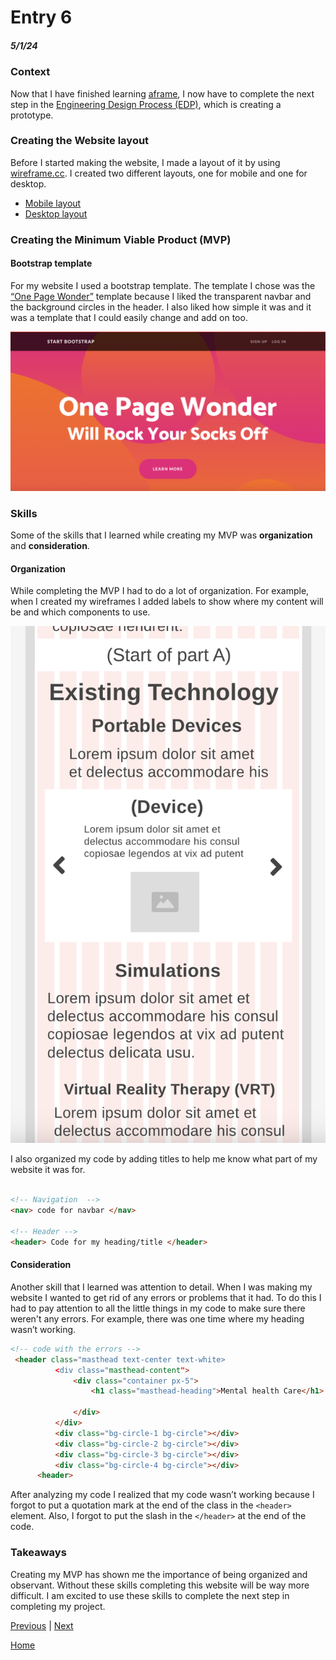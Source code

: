 # Entry 6
##### 5/1/24

### Context

Now that I have finished learning [aframe](https://aframe.io/), I now have to complete the next step in the [Engineering Design Process (EDP)](https://hstatsep.github.io/students/#edp), which is creating a prototype.

### Creating the Website layout

Before I started making the website, I made a layout of it by using [wireframe.cc](https://wireframe.cc). I created two different layouts, one for mobile and one for desktop.

* [Mobile layout](https://wireframe.cc/aMMiUN)
* [Desktop layout](https://wireframe.cc/U17GwI)

### Creating the Minimum Viable Product (MVP)

#### Bootstrap template
For my website I used a bootstrap template. The template I chose was the [“One Page Wonder”](https://startbootstrap.com/theme/one-page-wonder) template because I liked the transparent navbar and the background circles in the header. I also liked how simple it was and it was a template that I could easily change and add on too.

![alt text](image-2.png)


### Skills

Some of the skills that I learned while creating my MVP was **organization** and **consideration**.


#### Organization
While completing the MVP I had to do a lot of organization. For example, when I created my wireframes I added labels to show where my content will be and which components to use.

![alt text](image-1.png)

I also organized my code by adding titles to help me know what part of my website it was for.

```html

<!-- Navigation  -->
<nav> code for navbar </nav>

<!-- Header -->
<header> Code for my heading/title </header>

```

#### Consideration
Another skill that I learned was attention to detail. When I was making my website I wanted to get rid of any errors or problems that it had. To do this I had to pay attention to all the little things in my code to make sure there weren't any errors. For example, there was one time where my heading wasn’t working.

```html
<!-- code with the errors -->
 <header class="masthead text-center text-white>
          <div class="masthead-content">
              <div class="container px-5">
                  <h1 class="masthead-heading">Mental health Care</h1>

              </div>
          </div>
          <div class="bg-circle-1 bg-circle"></div>
          <div class="bg-circle-2 bg-circle"></div>
          <div class="bg-circle-3 bg-circle"></div>
          <div class="bg-circle-4 bg-circle"></div>
      <header>

```
After analyzing my code I realized that my code wasn’t working because I forgot to put a quotation mark at the end of the class in the `<header>` element. Also, I forgot to put the slash in the `</header>` at the end of the code.

### Takeaways
Creating my MVP has shown me the importance of being organized and observant. Without these skills completing this website will be way more difficult. I am excited to use these skills to complete the next step in completing my project.


[Previous](entry05.md) | [Next](entry07.md)

[Home](../README.md)
